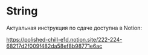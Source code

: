 # String

Актуальная инструкция по сдаче доступна в Notion:

https://polished-chill-e1d.notion.site/222-224-68217d2f009f482da58ef8b98771e6ac
